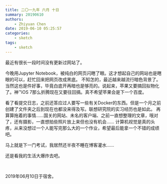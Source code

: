```yaml
---
title: 二〇一九年 六月 十日
summary: 20190610
authors:
    - Zhiyuan Chen
date: 2019-06-10 05:25:57
categories: 
    - sketch
tags:
    - sketch
---
```


最近有很长一段时间没有更新过网站了。

今晚用Jupyter Notebook，被纯白的网页闪瞎了眼。这才想起自己的网站也是瞎眼的可以，赶忙回来把网页改成黑底。
不知怎的，最近越来越流行暗色背景了。当然这也是件好事，毕竟白底开再暗也是够亮的。说起来，苹果又要搞回拟物化了。神™iOS 7那么折腾现在又要往回搞。真不希望苹果会是下一个百度。

看了看提交日志，之前还答应过人要写一些有关Docker的东西。但是一个月之前创建了文件夹之后到现在也都没来得及写。联想研究院的实习经历也是如此。
再算算拖着的事情……国关的网站、未名的客户端、之前一直想整理的文章，哦对了，还有摄影，一直想拍些照片放上来但也没有机会……
计算机视觉是真的头疼，从来没想过一个人能写完那么大的一个作业，希望最后能拿一个不错的成绩吧。

马上就是下一门考试，我居然还半夜不睡在博客灌水……

还是看我的生活大爆炸去吧。

<br/>

2019年06月10日于宿舍。
